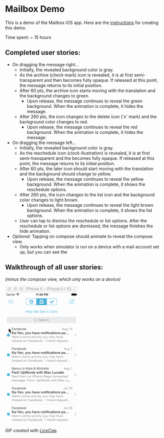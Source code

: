 # Mailbox Demo

This is a demo of the Mailbox iOS app. Here are the [instructions](http://courses.codepath.com/courses/ios_for_designers/unit/3#!assignment) for creating this demo.

Time spent: ~ 15 hours

## Completed user stories:

* On dragging the message right...
   * Initially, the revealed background color is gray.
   * As the archive (check mark) icon is revealed, it is at first semi-transparent and then becomes fully opaque. If released at this point, the message returns to its initial position.
   * After 60 pts, the archive icon starts moving with the translation and the background changes to green.
     * Upon release, the message continues to reveal the green background. When the animation is complete, it hides the message.
   * After 260 pts, the icon changes to the delete icon ('x' mark) and the background color changes to red.
     * Upon release, the message continues to reveal the red background. When the animation is complete, it hides the message.
* On dragging the message left...
   * Initially, the revealed background color is gray.
   * As the reschedule icon (clock illustration) is revealed, it is at first semi-transparent and the becomes fully opaque. If released at this point, the message returns to its initial position.
   * After 60 pts, the later icon should start moving with the translation and the background should change to yellow.
     * Upon release, the message continues to reveal the yellow background. When the animation is complete, it shows the reschedule options.
   * After 260 pts, the icon changes to the list icon and the background color changes to light brown.
     * Upon release, the message continues to reveal the light brown background. When the animation is complete, it shows the list options.
   * User can tap to dismiss the reschedule or list options. After the reschedule or list options are dismissed, the message finishes the hide animation.
* _Optional:_ Tapping on compose should animate to reveal the compose view.
   * Only works when simulator is run on a device with a mail account set up, but you can see the  

## Walkthrough of all user stories: 
_(minus the compose view, which only works on a device)_

![tada Mailbox demo gif](https://raw.githubusercontent.com/lizthebiz/mailbox-demo/master/lizdalay-mailbox.gif)

*GIF created with [LiceCap](http://www.cockos.com/licecap/).*
